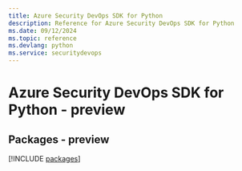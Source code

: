 ```yaml
---
title: Azure Security DevOps SDK for Python
description: Reference for Azure Security DevOps SDK for Python
ms.date: 09/12/2024
ms.topic: reference
ms.devlang: python
ms.service: securitydevops
---
```

# Azure Security DevOps SDK for Python - preview
## Packages - preview
[!INCLUDE [packages](security-devops-index.md)]